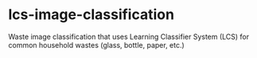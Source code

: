 # lcs-image-classification
Waste image classification that uses Learning Classifier System (LCS) for common household wastes (glass, bottle, paper, etc.)
